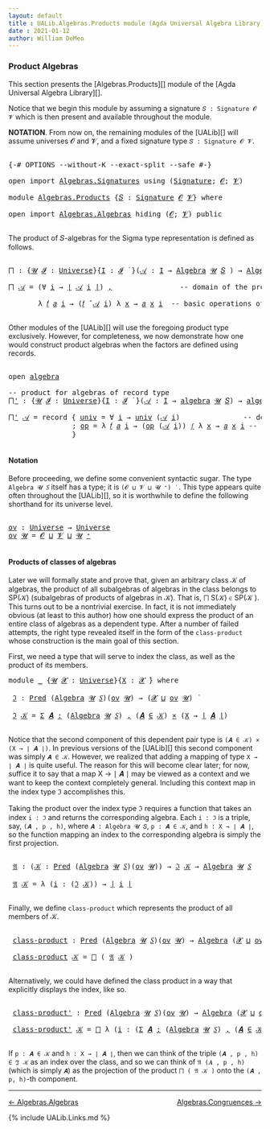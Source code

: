 ```yaml
---
layout: default
title : UALib.Algebras.Products module (Agda Universal Algebra Library)
date : 2021-01-12
author: William DeMeo
---
```



### <a id="product-algebras">Product Algebras</a>

This section presents the [Algebras.Products][] module of the [Agda Universal Algebra Library][].

Notice that we begin this module by assuming a signature `𝑆 : Signature 𝓞 𝓥` which is then present and available throughout the module.

**NOTATION**.  From now on, the remaining modules of the [UALib][] will assume universes 𝓞 and 𝓥, and a fixed signature type `𝑆 : Signature 𝓞 𝓥`.

<pre class="Agda">

<a id="587" class="Symbol">{-#</a> <a id="591" class="Keyword">OPTIONS</a> <a id="599" class="Pragma">--without-K</a> <a id="611" class="Pragma">--exact-split</a> <a id="625" class="Pragma">--safe</a> <a id="632" class="Symbol">#-}</a>

<a id="637" class="Keyword">open</a> <a id="642" class="Keyword">import</a> <a id="649" href="Algebras.Signatures.html" class="Module">Algebras.Signatures</a> <a id="669" class="Keyword">using</a> <a id="675" class="Symbol">(</a><a id="676" href="Algebras.Signatures.html#1299" class="Function">Signature</a><a id="685" class="Symbol">;</a> <a id="687" href="universes.html#613" class="Generalizable">𝓞</a><a id="688" class="Symbol">;</a> <a id="690" href="universes.html#617" class="Generalizable">𝓥</a><a id="691" class="Symbol">)</a>

<a id="694" class="Keyword">module</a> <a id="701" href="Algebras.Products.html" class="Module">Algebras.Products</a> <a id="719" class="Symbol">{</a><a id="720" href="Algebras.Products.html#720" class="Bound">𝑆</a> <a id="722" class="Symbol">:</a> <a id="724" href="Algebras.Signatures.html#1299" class="Function">Signature</a> <a id="734" href="universes.html#613" class="Generalizable">𝓞</a> <a id="736" href="universes.html#617" class="Generalizable">𝓥</a><a id="737" class="Symbol">}</a> <a id="739" class="Keyword">where</a>

<a id="746" class="Keyword">open</a> <a id="751" class="Keyword">import</a> <a id="758" href="Algebras.Algebras.html" class="Module">Algebras.Algebras</a> <a id="776" class="Keyword">hiding</a> <a id="783" class="Symbol">(</a><a id="784" href="universes.html#613" class="Generalizable">𝓞</a><a id="785" class="Symbol">;</a> <a id="787" href="universes.html#617" class="Generalizable">𝓥</a><a id="788" class="Symbol">)</a> <a id="790" class="Keyword">public</a>

</pre>

The product of 𝑆-algebras for the Sigma type representation is defined as follows.

<pre class="Agda">

<a id="⨅"></a><a id="908" href="Algebras.Products.html#908" class="Function">⨅</a> <a id="910" class="Symbol">:</a> <a id="912" class="Symbol">{</a><a id="913" href="Algebras.Products.html#913" class="Bound">𝓤</a> <a id="915" href="Algebras.Products.html#915" class="Bound">𝓘</a> <a id="917" class="Symbol">:</a> <a id="919" href="universes.html#551" class="Postulate">Universe</a><a id="927" class="Symbol">}{</a><a id="929" href="Algebras.Products.html#929" class="Bound">I</a> <a id="931" class="Symbol">:</a> <a id="933" href="Algebras.Products.html#915" class="Bound">𝓘</a> <a id="935" href="universes.html#758" class="Function Operator">̇</a> <a id="937" class="Symbol">}(</a><a id="939" href="Algebras.Products.html#939" class="Bound">𝒜</a> <a id="941" class="Symbol">:</a> <a id="943" href="Algebras.Products.html#929" class="Bound">I</a> <a id="945" class="Symbol">→</a> <a id="947" href="Algebras.Algebras.html#694" class="Function">Algebra</a> <a id="955" href="Algebras.Products.html#913" class="Bound">𝓤</a> <a id="957" href="Algebras.Products.html#720" class="Bound">𝑆</a> <a id="959" class="Symbol">)</a> <a id="961" class="Symbol">→</a> <a id="963" href="Algebras.Algebras.html#694" class="Function">Algebra</a> <a id="971" class="Symbol">(</a><a id="972" href="Algebras.Products.html#915" class="Bound">𝓘</a> <a id="974" href="Agda.Primitive.html#636" class="Primitive Operator">⊔</a> <a id="976" href="Algebras.Products.html#913" class="Bound">𝓤</a><a id="977" class="Symbol">)</a> <a id="979" href="Algebras.Products.html#720" class="Bound">𝑆</a>

<a id="982" href="Algebras.Products.html#908" class="Function">⨅</a> <a id="984" href="Algebras.Products.html#984" class="Bound">𝒜</a> <a id="986" class="Symbol">=</a> <a id="988" class="Symbol">(∀</a> <a id="991" href="Algebras.Products.html#991" class="Bound">i</a> <a id="993" class="Symbol">→</a> <a id="995" href="Prelude.Preliminaries.html#12622" class="Function Operator">∣</a> <a id="997" href="Algebras.Products.html#984" class="Bound">𝒜</a> <a id="999" href="Algebras.Products.html#991" class="Bound">i</a> <a id="1001" href="Prelude.Preliminaries.html#12622" class="Function Operator">∣</a><a id="1002" class="Symbol">)</a> <a id="1004" href="Prelude.Equality.html#493" class="InductiveConstructor Operator">,</a>                <a id="1021" class="Comment">-- domain of the product algebra</a>

       <a id="1062" class="Symbol">λ</a> <a id="1064" href="Algebras.Products.html#1064" class="Bound">𝑓</a> <a id="1066" href="Algebras.Products.html#1066" class="Bound">𝑎</a> <a id="1068" href="Algebras.Products.html#1068" class="Bound">i</a> <a id="1070" class="Symbol">→</a> <a id="1072" class="Symbol">(</a><a id="1073" href="Algebras.Products.html#1064" class="Bound">𝑓</a> <a id="1075" href="Algebras.Algebras.html#2844" class="Function Operator">̂</a> <a id="1077" href="Algebras.Products.html#984" class="Bound">𝒜</a> <a id="1079" href="Algebras.Products.html#1068" class="Bound">i</a><a id="1080" class="Symbol">)</a> <a id="1082" class="Symbol">λ</a> <a id="1084" href="Algebras.Products.html#1084" class="Bound">x</a> <a id="1086" class="Symbol">→</a> <a id="1088" href="Algebras.Products.html#1066" class="Bound">𝑎</a> <a id="1090" href="Algebras.Products.html#1084" class="Bound">x</a> <a id="1092" href="Algebras.Products.html#1068" class="Bound">i</a>  <a id="1095" class="Comment">-- basic operations of the product algebra</a>

</pre>

Other modules of the [UALib][] will use the foregoing product type exclusively.  However, for completeness, we now demonstrate how one would construct product algebras when the factors are defined using records.

<pre class="Agda">

<a id="1378" class="Keyword">open</a> <a id="1383" href="Algebras.Algebras.html#1850" class="Module">algebra</a>

<a id="1392" class="Comment">-- product for algebras of record type</a>
<a id="⨅&#39;"></a><a id="1431" href="Algebras.Products.html#1431" class="Function">⨅&#39;</a> <a id="1434" class="Symbol">:</a> <a id="1436" class="Symbol">{</a><a id="1437" href="Algebras.Products.html#1437" class="Bound">𝓤</a> <a id="1439" href="Algebras.Products.html#1439" class="Bound">𝓘</a> <a id="1441" class="Symbol">:</a> <a id="1443" href="universes.html#551" class="Postulate">Universe</a><a id="1451" class="Symbol">}{</a><a id="1453" href="Algebras.Products.html#1453" class="Bound">I</a> <a id="1455" class="Symbol">:</a> <a id="1457" href="Algebras.Products.html#1439" class="Bound">𝓘</a> <a id="1459" href="universes.html#758" class="Function Operator">̇</a> <a id="1461" class="Symbol">}(</a><a id="1463" href="Algebras.Products.html#1463" class="Bound">𝒜</a> <a id="1465" class="Symbol">:</a> <a id="1467" href="Algebras.Products.html#1453" class="Bound">I</a> <a id="1469" class="Symbol">→</a> <a id="1471" href="Algebras.Algebras.html#1850" class="Record">algebra</a> <a id="1479" href="Algebras.Products.html#1437" class="Bound">𝓤</a> <a id="1481" href="Algebras.Products.html#720" class="Bound">𝑆</a><a id="1482" class="Symbol">)</a> <a id="1484" class="Symbol">→</a> <a id="1486" href="Algebras.Algebras.html#1850" class="Record">algebra</a> <a id="1494" class="Symbol">(</a><a id="1495" href="Algebras.Products.html#1439" class="Bound">𝓘</a> <a id="1497" href="Agda.Primitive.html#636" class="Primitive Operator">⊔</a> <a id="1499" href="Algebras.Products.html#1437" class="Bound">𝓤</a><a id="1500" class="Symbol">)</a> <a id="1502" href="Algebras.Products.html#720" class="Bound">𝑆</a>

<a id="1505" href="Algebras.Products.html#1431" class="Function">⨅&#39;</a> <a id="1508" href="Algebras.Products.html#1508" class="Bound">𝒜</a> <a id="1510" class="Symbol">=</a> <a id="1512" class="Keyword">record</a> <a id="1519" class="Symbol">{</a> <a id="1521" href="Algebras.Algebras.html#1948" class="Field">univ</a> <a id="1526" class="Symbol">=</a> <a id="1528" class="Symbol">∀</a> <a id="1530" href="Algebras.Products.html#1530" class="Bound">i</a> <a id="1532" class="Symbol">→</a> <a id="1534" href="Algebras.Algebras.html#1948" class="Field">univ</a> <a id="1539" class="Symbol">(</a><a id="1540" href="Algebras.Products.html#1508" class="Bound">𝒜</a> <a id="1542" href="Algebras.Products.html#1530" class="Bound">i</a><a id="1543" class="Symbol">)</a>               <a id="1559" class="Comment">-- domain</a>
               <a id="1584" class="Symbol">;</a> <a id="1586" href="Algebras.Algebras.html#1962" class="Field">op</a> <a id="1589" class="Symbol">=</a> <a id="1591" class="Symbol">λ</a> <a id="1593" href="Algebras.Products.html#1593" class="Bound">𝑓</a> <a id="1595" href="Algebras.Products.html#1595" class="Bound">𝑎</a> <a id="1597" href="Algebras.Products.html#1597" class="Bound">i</a> <a id="1599" class="Symbol">→</a> <a id="1601" class="Symbol">(</a><a id="1602" href="Algebras.Algebras.html#1962" class="Field">op</a> <a id="1605" class="Symbol">(</a><a id="1606" href="Algebras.Products.html#1508" class="Bound">𝒜</a> <a id="1608" href="Algebras.Products.html#1597" class="Bound">i</a><a id="1609" class="Symbol">))</a> <a id="1612" href="Algebras.Products.html#1593" class="Bound">𝑓</a> <a id="1614" class="Symbol">λ</a> <a id="1616" href="Algebras.Products.html#1616" class="Bound">x</a> <a id="1618" class="Symbol">→</a> <a id="1620" href="Algebras.Products.html#1595" class="Bound">𝑎</a> <a id="1622" href="Algebras.Products.html#1616" class="Bound">x</a> <a id="1624" href="Algebras.Products.html#1597" class="Bound">i</a> <a id="1626" class="Comment">-- basic operations</a>
               <a id="1661" class="Symbol">}</a>

</pre>



#### <a id="notation">Notation</a>

Before proceeding, we define some convenient syntactic sugar. The type `Algebra 𝓤 𝑆` itself has a type; it is `(𝓞 ⊔ 𝓥 ⊔ 𝓤 ⁺) ̇` &nbsp;. This type appears quite often throughout the [UALib][], so it is worthwhile to define the following shorthand for its universe level.

<pre class="Agda">

<a id="ov"></a><a id="1999" href="Algebras.Products.html#1999" class="Function">ov</a> <a id="2002" class="Symbol">:</a> <a id="2004" href="universes.html#551" class="Postulate">Universe</a> <a id="2013" class="Symbol">→</a> <a id="2015" href="universes.html#551" class="Postulate">Universe</a>
<a id="2024" href="Algebras.Products.html#1999" class="Function">ov</a> <a id="2027" href="Algebras.Products.html#2027" class="Bound">𝓤</a> <a id="2029" class="Symbol">=</a> <a id="2031" href="Algebras.Products.html#734" class="Bound">𝓞</a> <a id="2033" href="Agda.Primitive.html#636" class="Primitive Operator">⊔</a> <a id="2035" href="Algebras.Products.html#736" class="Bound">𝓥</a> <a id="2037" href="Agda.Primitive.html#636" class="Primitive Operator">⊔</a> <a id="2039" href="Algebras.Products.html#2027" class="Bound">𝓤</a> <a id="2041" href="universes.html#527" class="Primitive Operator">⁺</a>

</pre>



#### <a id="products-of-classes-of-algebras">Products of classes of algebras</a>

Later we will formally state and prove that, given an arbitrary class 𝒦 of algebras, the product of all subalgebras of algebras in the class belongs to SP(𝒦) (subalgebras of products of algebras in 𝒦). That is, ⨅ S(𝒦) ∈ SP(𝒦 ). This turns out to be a nontrivial exercise. In fact, it is not immediately obvious (at least to this author) how one should express the product of an entire class of algebras as a dependent type. After a number of failed attempts, the right type revealed itself in the form of the `class-product` whose construction is the main goal of this section.

First, we need a type that will serve to index the class, as well as the product of its members.

<pre class="Agda">
<a id="2830" class="Keyword">module</a> <a id="2837" href="Algebras.Products.html#2837" class="Module">_</a> <a id="2839" class="Symbol">{</a><a id="2840" href="Algebras.Products.html#2840" class="Bound">𝓤</a> <a id="2842" href="Algebras.Products.html#2842" class="Bound">𝓧</a> <a id="2844" class="Symbol">:</a> <a id="2846" href="universes.html#551" class="Postulate">Universe</a><a id="2854" class="Symbol">}{</a><a id="2856" href="Algebras.Products.html#2856" class="Bound">X</a> <a id="2858" class="Symbol">:</a> <a id="2860" href="Algebras.Products.html#2842" class="Bound">𝓧</a> <a id="2862" href="universes.html#758" class="Function Operator">̇</a><a id="2863" class="Symbol">}</a> <a id="2865" class="Keyword">where</a>

 <a id="2873" href="Algebras.Products.html#2873" class="Function">ℑ</a> <a id="2875" class="Symbol">:</a> <a id="2877" href="Relations.Unary.html#1062" class="Function">Pred</a> <a id="2882" class="Symbol">(</a><a id="2883" href="Algebras.Algebras.html#694" class="Function">Algebra</a> <a id="2891" href="Algebras.Products.html#2840" class="Bound">𝓤</a> <a id="2893" href="Algebras.Products.html#720" class="Bound">𝑆</a><a id="2894" class="Symbol">)(</a><a id="2896" href="Algebras.Products.html#1999" class="Function">ov</a> <a id="2899" href="Algebras.Products.html#2840" class="Bound">𝓤</a><a id="2900" class="Symbol">)</a> <a id="2902" class="Symbol">→</a> <a id="2904" class="Symbol">(</a><a id="2905" href="Algebras.Products.html#2842" class="Bound">𝓧</a> <a id="2907" href="Agda.Primitive.html#636" class="Primitive Operator">⊔</a> <a id="2909" href="Algebras.Products.html#1999" class="Function">ov</a> <a id="2912" href="Algebras.Products.html#2840" class="Bound">𝓤</a><a id="2913" class="Symbol">)</a> <a id="2915" href="universes.html#758" class="Function Operator">̇</a>

 <a id="2919" href="Algebras.Products.html#2873" class="Function">ℑ</a> <a id="2921" href="Algebras.Products.html#2921" class="Bound">𝒦</a> <a id="2923" class="Symbol">=</a> <a id="2925" href="MGS-MLTT.html#3074" class="Function">Σ</a> <a id="2927" href="Algebras.Products.html#2927" class="Bound">𝑨</a> <a id="2929" href="MGS-MLTT.html#3074" class="Function">꞉</a> <a id="2931" class="Symbol">(</a><a id="2932" href="Algebras.Algebras.html#694" class="Function">Algebra</a> <a id="2940" href="Algebras.Products.html#2840" class="Bound">𝓤</a> <a id="2942" href="Algebras.Products.html#720" class="Bound">𝑆</a><a id="2943" class="Symbol">)</a> <a id="2945" href="MGS-MLTT.html#3074" class="Function">,</a> <a id="2947" class="Symbol">(</a><a id="2948" href="Algebras.Products.html#2927" class="Bound">𝑨</a> <a id="2950" href="Relations.Unary.html#2061" class="Function Operator">∈</a> <a id="2952" href="Algebras.Products.html#2921" class="Bound">𝒦</a><a id="2953" class="Symbol">)</a> <a id="2955" href="MGS-MLTT.html#3515" class="Function Operator">×</a> <a id="2957" class="Symbol">(</a><a id="2958" href="Algebras.Products.html#2856" class="Bound">X</a> <a id="2960" class="Symbol">→</a> <a id="2962" href="Prelude.Preliminaries.html#12622" class="Function Operator">∣</a> <a id="2964" href="Algebras.Products.html#2927" class="Bound">𝑨</a> <a id="2966" href="Prelude.Preliminaries.html#12622" class="Function Operator">∣</a><a id="2967" class="Symbol">)</a>

</pre>

Notice that the second component of this dependent pair type is `(𝑨 ∈ 𝒦) × (X → ∣ 𝑨 ∣)`.  In previous versions of the [UALib][] this second component was simply `𝑨 ∈ 𝒦`.  However, we realized that adding a mapping of type `X → ∣ 𝑨 ∣` is quite useful.  The reason for this will become clear later; for now, suffice it to say that a map X → ∣ 𝑨 ∣ may be viewed as a context and we want to keep the context completely general.  Including this context map in the index type ℑ accomplishes this.

Taking the product over the index type ℑ requires a function that takes an index `i : ℑ` and returns the corresponding algebra.  Each `i : ℑ` is a triple, say, `(𝑨 , p , h)`, where `𝑨 : Algebra 𝓤 𝑆`, `p : 𝑨 ∈ 𝒦`, and `h : X → ∣ 𝑨 ∣`, so the function mapping an index to the corresponding algebra is simply the first projection.

<pre class="Agda">

 <a id="3818" href="Algebras.Products.html#3818" class="Function">𝔄</a> <a id="3820" class="Symbol">:</a> <a id="3822" class="Symbol">(</a><a id="3823" href="Algebras.Products.html#3823" class="Bound">𝒦</a> <a id="3825" class="Symbol">:</a> <a id="3827" href="Relations.Unary.html#1062" class="Function">Pred</a> <a id="3832" class="Symbol">(</a><a id="3833" href="Algebras.Algebras.html#694" class="Function">Algebra</a> <a id="3841" href="Algebras.Products.html#2840" class="Bound">𝓤</a> <a id="3843" href="Algebras.Products.html#720" class="Bound">𝑆</a><a id="3844" class="Symbol">)(</a><a id="3846" href="Algebras.Products.html#1999" class="Function">ov</a> <a id="3849" href="Algebras.Products.html#2840" class="Bound">𝓤</a><a id="3850" class="Symbol">))</a> <a id="3853" class="Symbol">→</a> <a id="3855" href="Algebras.Products.html#2873" class="Function">ℑ</a> <a id="3857" href="Algebras.Products.html#3823" class="Bound">𝒦</a> <a id="3859" class="Symbol">→</a> <a id="3861" href="Algebras.Algebras.html#694" class="Function">Algebra</a> <a id="3869" href="Algebras.Products.html#2840" class="Bound">𝓤</a> <a id="3871" href="Algebras.Products.html#720" class="Bound">𝑆</a>

 <a id="3875" href="Algebras.Products.html#3818" class="Function">𝔄</a> <a id="3877" href="Algebras.Products.html#3877" class="Bound">𝒦</a> <a id="3879" class="Symbol">=</a> <a id="3881" class="Symbol">λ</a> <a id="3883" class="Symbol">(</a><a id="3884" href="Algebras.Products.html#3884" class="Bound">i</a> <a id="3886" class="Symbol">:</a> <a id="3888" class="Symbol">(</a><a id="3889" href="Algebras.Products.html#2873" class="Function">ℑ</a> <a id="3891" href="Algebras.Products.html#3877" class="Bound">𝒦</a><a id="3892" class="Symbol">))</a> <a id="3895" class="Symbol">→</a> <a id="3897" href="Prelude.Preliminaries.html#12622" class="Function Operator">∣</a> <a id="3899" href="Algebras.Products.html#3884" class="Bound">i</a> <a id="3901" href="Prelude.Preliminaries.html#12622" class="Function Operator">∣</a>

</pre>

Finally, we define `class-product` which represents the product of all members of 𝒦.

<pre class="Agda">

 <a id="4017" href="Algebras.Products.html#4017" class="Function">class-product</a> <a id="4031" class="Symbol">:</a> <a id="4033" href="Relations.Unary.html#1062" class="Function">Pred</a> <a id="4038" class="Symbol">(</a><a id="4039" href="Algebras.Algebras.html#694" class="Function">Algebra</a> <a id="4047" href="Algebras.Products.html#2840" class="Bound">𝓤</a> <a id="4049" href="Algebras.Products.html#720" class="Bound">𝑆</a><a id="4050" class="Symbol">)(</a><a id="4052" href="Algebras.Products.html#1999" class="Function">ov</a> <a id="4055" href="Algebras.Products.html#2840" class="Bound">𝓤</a><a id="4056" class="Symbol">)</a> <a id="4058" class="Symbol">→</a> <a id="4060" href="Algebras.Algebras.html#694" class="Function">Algebra</a> <a id="4068" class="Symbol">(</a><a id="4069" href="Algebras.Products.html#2842" class="Bound">𝓧</a> <a id="4071" href="Agda.Primitive.html#636" class="Primitive Operator">⊔</a> <a id="4073" href="Algebras.Products.html#1999" class="Function">ov</a> <a id="4076" href="Algebras.Products.html#2840" class="Bound">𝓤</a><a id="4077" class="Symbol">)</a> <a id="4079" href="Algebras.Products.html#720" class="Bound">𝑆</a>

 <a id="4083" href="Algebras.Products.html#4017" class="Function">class-product</a> <a id="4097" href="Algebras.Products.html#4097" class="Bound">𝒦</a> <a id="4099" class="Symbol">=</a> <a id="4101" href="Algebras.Products.html#908" class="Function">⨅</a> <a id="4103" class="Symbol">(</a> <a id="4105" href="Algebras.Products.html#3818" class="Function">𝔄</a> <a id="4107" href="Algebras.Products.html#4097" class="Bound">𝒦</a> <a id="4109" class="Symbol">)</a>

</pre>

Alternatively, we could have defined the class product in a way that explicitly displays the index, like so.

<pre class="Agda">

 <a id="4249" href="Algebras.Products.html#4249" class="Function">class-product&#39;</a> <a id="4264" class="Symbol">:</a> <a id="4266" href="Relations.Unary.html#1062" class="Function">Pred</a> <a id="4271" class="Symbol">(</a><a id="4272" href="Algebras.Algebras.html#694" class="Function">Algebra</a> <a id="4280" href="Algebras.Products.html#2840" class="Bound">𝓤</a> <a id="4282" href="Algebras.Products.html#720" class="Bound">𝑆</a><a id="4283" class="Symbol">)(</a><a id="4285" href="Algebras.Products.html#1999" class="Function">ov</a> <a id="4288" href="Algebras.Products.html#2840" class="Bound">𝓤</a><a id="4289" class="Symbol">)</a> <a id="4291" class="Symbol">→</a> <a id="4293" href="Algebras.Algebras.html#694" class="Function">Algebra</a> <a id="4301" class="Symbol">(</a><a id="4302" href="Algebras.Products.html#2842" class="Bound">𝓧</a> <a id="4304" href="Agda.Primitive.html#636" class="Primitive Operator">⊔</a> <a id="4306" href="Algebras.Products.html#1999" class="Function">ov</a> <a id="4309" href="Algebras.Products.html#2840" class="Bound">𝓤</a><a id="4310" class="Symbol">)</a> <a id="4312" href="Algebras.Products.html#720" class="Bound">𝑆</a>

 <a id="4316" href="Algebras.Products.html#4249" class="Function">class-product&#39;</a> <a id="4331" href="Algebras.Products.html#4331" class="Bound">𝒦</a> <a id="4333" class="Symbol">=</a> <a id="4335" href="Algebras.Products.html#908" class="Function">⨅</a> <a id="4337" class="Symbol">λ</a> <a id="4339" class="Symbol">(</a><a id="4340" href="Algebras.Products.html#4340" class="Bound">i</a> <a id="4342" class="Symbol">:</a> <a id="4344" class="Symbol">(</a><a id="4345" href="MGS-MLTT.html#3074" class="Function">Σ</a> <a id="4347" href="Algebras.Products.html#4347" class="Bound">𝑨</a> <a id="4349" href="MGS-MLTT.html#3074" class="Function">꞉</a> <a id="4351" class="Symbol">(</a><a id="4352" href="Algebras.Algebras.html#694" class="Function">Algebra</a> <a id="4360" href="Algebras.Products.html#2840" class="Bound">𝓤</a> <a id="4362" href="Algebras.Products.html#720" class="Bound">𝑆</a><a id="4363" class="Symbol">)</a> <a id="4365" href="MGS-MLTT.html#3074" class="Function">,</a> <a id="4367" class="Symbol">(</a><a id="4368" href="Algebras.Products.html#4347" class="Bound">𝑨</a> <a id="4370" href="Relations.Unary.html#2061" class="Function Operator">∈</a> <a id="4372" href="Algebras.Products.html#4331" class="Bound">𝒦</a><a id="4373" class="Symbol">)</a> <a id="4375" href="MGS-MLTT.html#3515" class="Function Operator">×</a> <a id="4377" class="Symbol">(</a><a id="4378" href="Algebras.Products.html#2856" class="Bound">X</a> <a id="4380" class="Symbol">→</a> <a id="4382" href="Prelude.Preliminaries.html#12622" class="Function Operator">∣</a> <a id="4384" href="Algebras.Products.html#4347" class="Bound">𝑨</a> <a id="4386" href="Prelude.Preliminaries.html#12622" class="Function Operator">∣</a><a id="4387" class="Symbol">)))</a> <a id="4391" class="Symbol">→</a> <a id="4393" href="Prelude.Preliminaries.html#12622" class="Function Operator">∣</a> <a id="4395" href="Algebras.Products.html#4340" class="Bound">i</a> <a id="4397" href="Prelude.Preliminaries.html#12622" class="Function Operator">∣</a>

</pre>

If `p : 𝑨 ∈ 𝒦` and `h : X → ∣ 𝑨 ∣`, then we can think of the triple `(𝑨 , p , h) ∈ ℑ 𝒦` as an index over the class, and so we can think of `𝔄 (𝑨 , p , h)` (which is simply `𝑨`) as the projection of the product `⨅ ( 𝔄 𝒦 )` onto the `(𝑨 , p, h)`-th component.





-----------------------

[← Algebras.Algebras](Algebras.Algebras.html)
<span style="float:right;">[Algebras.Congruences →](Algebras.Congruences.html)</span>

{% include UALib.Links.md %}
